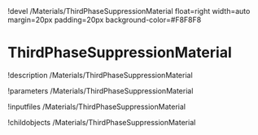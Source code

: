 <!-- MOOSE Object Documentation Stub: Remove this when content is added. -->!devel /Materials/ThirdPhaseSuppressionMaterial float=right width=auto margin=20px padding=20px background-color=#F8F8F8


# ThirdPhaseSuppressionMaterial
!description /Materials/ThirdPhaseSuppressionMaterial

!parameters /Materials/ThirdPhaseSuppressionMaterial

!inputfiles /Materials/ThirdPhaseSuppressionMaterial

!childobjects /Materials/ThirdPhaseSuppressionMaterial
